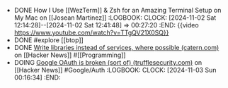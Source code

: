 - DONE How I Use [[WezTerm]] & Zsh for an Amazing Terminal Setup on My Mac on [[Josean Martinez]]
  :LOGBOOK:
  CLOCK: [2024-11-02 Sat 12:14:28]--[2024-11-02 Sat 12:41:48] =>  00:27:20
  :END:
  {{video https://www.youtube.com/watch?v=TTgQV21X0SQ}}
- DONE #explore [[btop]]
- DONE [Write libraries instead of services, where possible (catern.com)](https://news.ycombinator.com/item?id=38393032) on [[Hacker News]] #[[Programming]]
- DOING [Google OAuth is broken (sort of) (trufflesecurity.com)](https://news.ycombinator.com/item?id=38720544) on [[Hacker News]] #Google/Auth
  :LOGBOOK:
  CLOCK: [2024-11-03 Sun 00:16:34]
  :END: